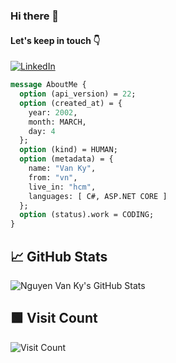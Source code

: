 ### Hi there 👋

#### Let's keep in touch 👇

[![LinkedIn][3]][4]

[3]:  https://img.shields.io/badge/LinkedIn-0077B5?style=for-the-badge&logo=linkedin&logoColor=white
[4]:  https://www.linkedin.com/in/nguynvanky "My LinkedIn Profile"

```proto
message AboutMe {
  option (api_version) = 22;
  option (created_at) = {
    year: 2002,
    month: MARCH,
    day: 4
  };
  option (kind) = HUMAN;
  option (metadata) = {
    name: "Van Ky",
    from: "vn",
    live_in: "hcm",
    languages: [ C#, ASP.NET CORE ]
  };
  option (status).work = CODING;
}
```
## 📈 GitHub Stats

![Nguyen Van Ky's GitHub Stats](https://github-readme-stats.vercel.app/api?username=nguynvanky)

## 🟩  Visit Count
![Visit Count](https://profile-counter.glitch.me/nguynvanky/count.svg)
